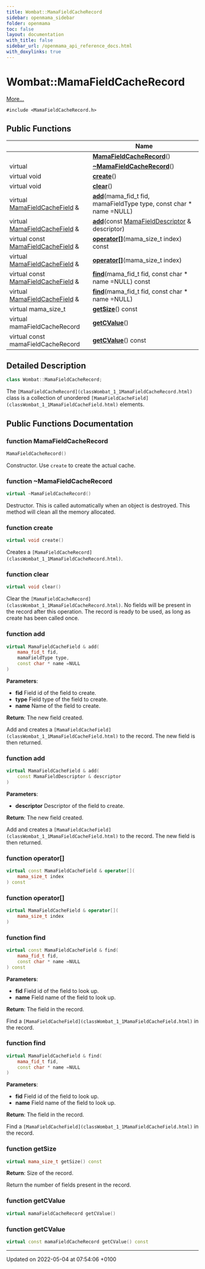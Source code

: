 ```yaml
---
title: Wombat::MamaFieldCacheRecord
sidebar: openmama_sidebar
folder: openmama
toc: false
layout: documentation
with_title: false
sidebar_url: /openmama_api_reference_docs.html
with_doxylinks: true
---
```


# Wombat::MamaFieldCacheRecord



 [More...](#detailed-description)


`#include <MamaFieldCacheRecord.h>`

## Public Functions

|                | Name           |
| -------------- | -------------- |
| | **[MamaFieldCacheRecord](classWombat_1_1MamaFieldCacheRecord.html#function-mamafieldcacherecord)**() |
| virtual | **[~MamaFieldCacheRecord](classWombat_1_1MamaFieldCacheRecord.html#function-~mamafieldcacherecord)**() |
| virtual void | **[create](classWombat_1_1MamaFieldCacheRecord.html#function-create)**() |
| virtual void | **[clear](classWombat_1_1MamaFieldCacheRecord.html#function-clear)**() |
| virtual [MamaFieldCacheField](classWombat_1_1MamaFieldCacheField.html) & | **[add](classWombat_1_1MamaFieldCacheRecord.html#function-add)**(mama_fid_t fid, mamaFieldType type, const char * name =NULL) |
| virtual [MamaFieldCacheField](classWombat_1_1MamaFieldCacheField.html) & | **[add](classWombat_1_1MamaFieldCacheRecord.html#function-add)**(const [MamaFieldDescriptor](classWombat_1_1MamaFieldDescriptor.html) & descriptor) |
| virtual const [MamaFieldCacheField](classWombat_1_1MamaFieldCacheField.html) & | **[operator[]](classWombat_1_1MamaFieldCacheRecord.html#function-operator[])**(mama_size_t index) const |
| virtual [MamaFieldCacheField](classWombat_1_1MamaFieldCacheField.html) & | **[operator[]](classWombat_1_1MamaFieldCacheRecord.html#function-operator[])**(mama_size_t index) |
| virtual const [MamaFieldCacheField](classWombat_1_1MamaFieldCacheField.html) & | **[find](classWombat_1_1MamaFieldCacheRecord.html#function-find)**(mama_fid_t fid, const char * name =NULL) const |
| virtual [MamaFieldCacheField](classWombat_1_1MamaFieldCacheField.html) & | **[find](classWombat_1_1MamaFieldCacheRecord.html#function-find)**(mama_fid_t fid, const char * name =NULL) |
| virtual mama_size_t | **[getSize](classWombat_1_1MamaFieldCacheRecord.html#function-getsize)**() const |
| virtual mamaFieldCacheRecord | **[getCValue](classWombat_1_1MamaFieldCacheRecord.html#function-getcvalue)**() |
| virtual const mamaFieldCacheRecord | **[getCValue](classWombat_1_1MamaFieldCacheRecord.html#function-getcvalue)**() const |

## Detailed Description

```cpp
class Wombat::MamaFieldCacheRecord;
```


The `[MamaFieldCacheRecord](classWombat_1_1MamaFieldCacheRecord.html)` class is a collection of unordered `[MamaFieldCacheField](classWombat_1_1MamaFieldCacheField.html)` elements. 

## Public Functions Documentation

### function MamaFieldCacheRecord

```cpp
MamaFieldCacheRecord()
```


Constructor. Use `create` to create the actual cache. 


### function ~MamaFieldCacheRecord

```cpp
virtual ~MamaFieldCacheRecord()
```


Destructor. This is called automatically when an object is destroyed. This method will clean all the memory allocated. 


### function create

```cpp
virtual void create()
```


Creates a `[MamaFieldCacheRecord](classWombat_1_1MamaFieldCacheRecord.html)`. 


### function clear

```cpp
virtual void clear()
```


Clear the `[MamaFieldCacheRecord](classWombat_1_1MamaFieldCacheRecord.html)`. No fields will be present in the record after this operation. The record is ready to be used, as long as create has been called once. 


### function add

```cpp
virtual MamaFieldCacheField & add(
    mama_fid_t fid,
    mamaFieldType type,
    const char * name =NULL
)
```


**Parameters**: 

  * **fid** Field id of the field to create. 
  * **type** Field type of the field to create. 
  * **name** Name of the field to create. 


**Return**: The new field created. 

Add and creates a `[MamaFieldCacheField](classWombat_1_1MamaFieldCacheField.html)` to the record. The new field is then returned.


### function add

```cpp
virtual MamaFieldCacheField & add(
    const MamaFieldDescriptor & descriptor
)
```


**Parameters**: 

  * **descriptor** Descriptor of the field to create. 


**Return**: The new field created. 

Add and creates a `[MamaFieldCacheField](classWombat_1_1MamaFieldCacheField.html)` to the record. The new field is then returned.


### function operator[]

```cpp
virtual const MamaFieldCacheField & operator[](
    mama_size_t index
) const
```


### function operator[]

```cpp
virtual MamaFieldCacheField & operator[](
    mama_size_t index
)
```


### function find

```cpp
virtual const MamaFieldCacheField & find(
    mama_fid_t fid,
    const char * name =NULL
) const
```


**Parameters**: 

  * **fid** Field id of the field to look up. 
  * **name** Field name of the field to look up. 


**Return**: The field in the record. 

Find a `[MamaFieldCacheField](classWombat_1_1MamaFieldCacheField.html)` in the record.


### function find

```cpp
virtual MamaFieldCacheField & find(
    mama_fid_t fid,
    const char * name =NULL
)
```


**Parameters**: 

  * **fid** Field id of the field to look up. 
  * **name** Field name of the field to look up. 


**Return**: The field in the record. 

Find a `[MamaFieldCacheField](classWombat_1_1MamaFieldCacheField.html)` in the record.


### function getSize

```cpp
virtual mama_size_t getSize() const
```


**Return**: Size of the record. 

Return the number of fields present in the record.


### function getCValue

```cpp
virtual mamaFieldCacheRecord getCValue()
```


### function getCValue

```cpp
virtual const mamaFieldCacheRecord getCValue() const
```


-------------------------------

Updated on 2022-05-04 at 07:54:06 +0100